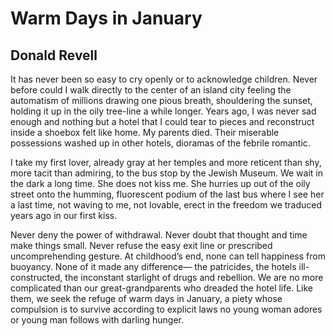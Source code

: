 # Warm Days in January
## Donald Revell
It has never been so easy to cry
openly or to acknowledge children.
Never before could I walk directly
to the center of an island city
feeling the automatism of millions
drawing one pious breath, shouldering
the sunset, holding it up in the oily
tree-line a while longer. Years ago,
I was never sad enough and nothing
but a hotel that I could tear to pieces
and reconstruct inside a shoebox
felt like home. My parents died. Their miserable
possessions washed up in other hotels,
dioramas of the febrile romantic.

I take my first lover, already
gray at her temples and more reticent
than shy, more tacit than admiring,
to the bus stop by the Jewish Museum.
We wait in the dark a long time.
She does not kiss me. She hurries
up out of the oily street onto the humming,
fluorescent podium of the last bus
where I see her a last time, not waving
to me, not lovable, erect in the freedom
we traduced years ago in our first kiss.

Never deny the power of withdrawal.
Never doubt that thought and time make things small.
Never refuse the easy exit line or prescribed
uncomprehending gesture. At childhood’s end,
none can tell happiness from buoyancy.
None of it made any difference—
the patricides, the hotels ill-constructed,
the inconstant starlight of drugs and rebellion.
We are no more complicated
than our great-grandparents who dreaded
the hotel life. Like them, we seek the refuge
of warm days in January, a piety
whose compulsion is to survive according
to explicit laws no young woman adores
or young man follows with darling hunger.